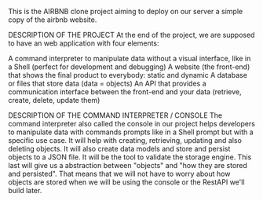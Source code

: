 This is the AIRBNB clone project aiming to deploy on our server a simple copy of the airbnb website.

DESCRIPTION OF THE PROJECT
At the end of the project, we are supposed to have an web application with four elements:

A command interpreter to manipulate data without a visual interface, like in a Shell (perfect for development and debugging)
A website (the front-end) that shows the final product to everybody: static and dynamic
A database or files that store data (data = objects)
An API that provides a communication interface between the front-end and your data (retrieve, create, delete, update them)

DESCRIPTION OF THE COMMAND INTERPRETER / CONSOLE
The command interpreter also called the console in our project helps developers to manipulate data with commands prompts like in a Shell prompt 
but with a specific use case. It will help with creating, retrieving, updating and also deleting objects. It will also create data models and 
store and persist objects to a JSON file. It will be the tool to validate the storage engine. This last will give us a abstraction between 
"objects" and "how they are stored and persisted". That means that we will not have to worry about how objects are stored when we will be using
the console or the RestAPI we'll build later.
